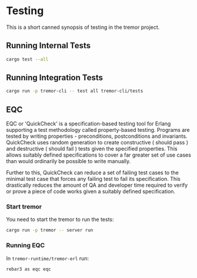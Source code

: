 # Testing

This is a short canned synopsis of testing in the tremor project.

## Running Internal Tests

```bash
cargo test --all
```

## Running Integration Tests

```bash
cargo run -p tremor-cli -- test all tremor-cli/tests
```

## EQC

EQC or 'QuickCheck' is a specification-based testing tool for Erlang supporting a test methodology called property-based testing. Programs are tested by writing properties - preconditions, postconditions and invariants. QuickCheck uses random generation to create constructive ( should pass ) and destructive ( should fail ) tests given the specified properties. This allows suitably defined specifications to cover a far greater set of use cases than would ordinarily be possible to write manually.

Further to this, QuickCheck can reduce a set of failing test cases to the minimal test case that forces any failing test to fail its specification. This drastically reduces the amount of QA and developer time required to verify or prove a piece of code works given a suitably defined specification.

### Start tremor

You need to start the tremor to run the tests:

```bash
cargo run -p tremor -- server run
```

### Running EQC

In `tremor-runtime/tremor-erl` run:

```bash
rebar3 as eqc eqc
```
